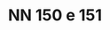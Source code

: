 ---
title: "NN 150 e 151"
plant-name: "NN 150"
plant-number: "150_151"
plant-xml: "/assets/xml/plant150_151.xml"
plant-img1: "/assets/img/plant150_151_verso.jpg"
plant-img2: "/assets/img/plant150_151.jpg"
plant-title: "NN 150 e 151"
plant-taxon-link: ""
plant-taxon-content: ""
layout: single-xml
---